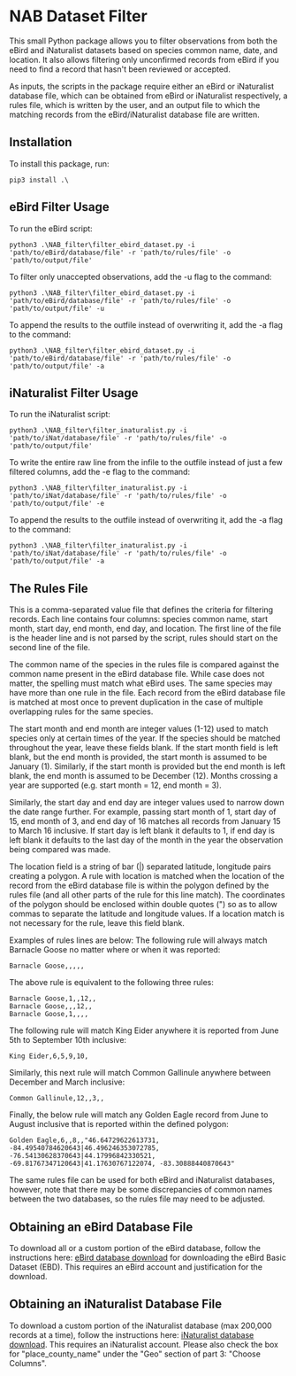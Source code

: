 # NAB Dataset Filter
This small Python package allows you to filter observations from both the eBird and iNaturalist datasets based on species common name, date, and location. It also allows filtering only unconfirmed records from eBird if you need to find a record that hasn't been reviewed or accepted.

As inputs, the scripts in the package require either an eBird or iNaturalist database file, which can be obtained from eBird or iNaturalist respectively, a rules file, which is written by the user, and an output file to which the matching records from the eBird/iNaturalist database file are written.

## Installation
To install this package, run:

    pip3 install .\

## eBird Filter Usage
To run the eBird script:

    python3 .\NAB_filter\filter_ebird_dataset.py -i 'path/to/eBird/database/file' -r 'path/to/rules/file' -o 'path/to/output/file'

To filter only unaccepted observations, add the -u flag to the command:

    python3 .\NAB_filter\filter_ebird_dataset.py -i 'path/to/eBird/database/file' -r 'path/to/rules/file' -o 'path/to/output/file' -u

To append the results to the outfile instead of overwriting it, add the -a flag to the command:

    python3 .\NAB_filter\filter_ebird_dataset.py -i 'path/to/eBird/database/file' -r 'path/to/rules/file' -o 'path/to/output/file' -a

## iNaturalist Filter Usage
To run the iNaturalist script:

    python3 .\NAB_filter\filter_inaturalist.py -i 'path/to/iNat/database/file' -r 'path/to/rules/file' -o 'path/to/output/file'

To write the entire raw line from the infile to the outfile instead of just a few filtered columns, add the -e flag to the command:

    python3 .\NAB_filter\filter_inaturalist.py -i 'path/to/iNat/database/file' -r 'path/to/rules/file' -o 'path/to/output/file' -e

To append the results to the outfile instead of overwriting it, add the -a flag to the command:

    python3 .\NAB_filter\filter_inaturalist.py -i 'path/to/iNat/database/file' -r 'path/to/rules/file' -o 'path/to/output/file' -a

 ## The Rules File
 This is a comma-separated value file that defines the criteria for filtering records. Each line contains four columns: species common name, start month, start day, end month, end day, and location. The first line of the file is the header line and is not parsed by the script, rules should start on the second line of the file.

The common name of the species in the rules file is compared against the common name present in the eBird database file. While case does not matter, the spelling must match what eBird uses. The same species may have more than one rule in the file. Each record from the eBird database file is matched at most once to prevent duplication in the case of multiple overlapping rules for the same species.

The start month and end month are integer values (1-12) used to match species only at certain times of the year. If the species should be matched throughout the year, leave these fields blank. If the start month field is left blank, but the end month is provided, the start month is assumed to be January (1). Similarly, if the start month is provided but the end month is left blank, the end month is assumed to be December (12). Months crossing a year are supported (e.g. start month = 12, end month = 3).

Similarly, the start day and end day are integer values used to narrow down the date range further. For example, passing start month of 1, start day of 15, end month of 3, and end day of 16 matches all records from January 15 to March 16 inclusive. If start day is left blank it defaults to 1, if end day is left blank it defaults to the last day of the month in the year the observation being compared was made.

The location field is a string of bar (|)  separated latitude, longitude pairs creating a polygon. A rule with location is matched when the location of the record from the eBird database file is within the polygon defined by the rules file (and all other parts of the rule for this line match). The coordinates of the polygon should be enclosed within double quotes (") so as to allow commas to separate the latitude and longitude values. If a location match is not necessary for the rule, leave this field blank.

Examples of rules lines are below:
The following rule will always match Barnacle Goose no matter where or when it was reported:

    Barnacle Goose,,,,,
The above rule is equivalent to the following three rules:

    Barnacle Goose,1,,12,,
    Barnacle Goose,,,12,,
    Barnacle Goose,1,,,,
The following rule will match King Eider anywhere it is reported from June 5th to September 10th inclusive:

    King Eider,6,5,9,10,
Similarly, this next rule will match Common Gallinule anywhere between December and March inclusive:

    Common Gallinule,12,,3,,
Finally, the below rule will match any Golden Eagle record from June to August inclusive that is reported within the defined polygon:

    Golden Eagle,6,,8,,"46.64729622613731, -84.49540784620643|46.496246353072785, -76.54130628370643|44.17996842330521, -69.81767347120643|41.17630767122074, -83.30888440870643"

The same rules file can be used for both eBird and iNaturalist databases, however, note that there may be some discrepancies of common names between the two databases, so the rules file may need to be adjusted.

## Obtaining an eBird Database File
To download all or a custom portion of the eBird database, follow the instructions here: [eBird database download](https://ebird.org/science/download-ebird-data-products) for downloading the eBird Basic Dataset (EBD). This requires an eBird account and justification for the download.

## Obtaining an iNaturalist Database File
To download a custom portion of the iNaturalist database (max 200,000 records at a time), follow the instructions here: [iNaturalist database download](https://www.inaturalist.org/observations/export). This requires an iNaturalist account. Please also check the box for "place_county_name" under the "Geo" section of part 3: "Choose Columns".